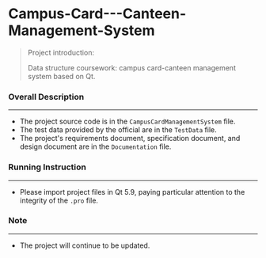 # Campus-Card---Canteen-Management-System

> Project introduction:
>
> Data structure coursework: campus card-canteen management system based on Qt.

### Overall Description

***

* The project source code is in the `CampusCardManagementSystem` file.
* The test data provided by the official are in the `TestData` file.
* The project's requirements document, specification document, and design document are in the `Documentation` file.



### Running Instruction

***

* Please import project files in Qt 5.9, paying particular attention to the integrity of the `.pro` file.



### Note

***

* The project will continue to be updated.
